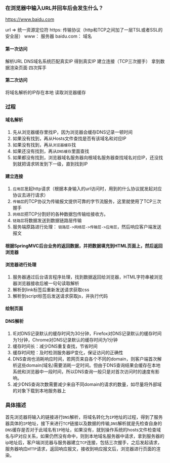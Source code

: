 ### 在浏览器中输入URL并回车后会发生什么？
https://www.baidu.com

url => 统一资源定位符
https: 传输协议（http和TCP之间加了一层TSL或者SSL的安全层）
www： 服务器
baidu.com： 域名

#### 第一次访问
解析URL
DNS域名系统匹配真实IP
得到真实IP
建立连接（TCP三次握手）
拿到数据渲染页面
四次挥手

#### 第二次访问
将域名解析的IP存在本地
读取浏览器缓存


### 过程
#### 域名解析
1. 先从浏览器缓存里找IP，因为浏览器会缓存DNS记录一顿时间
2. 如果没有找到，再从Hosts文件查找是否有该域名和对应IP
3. 如果没有找到，再从`浏览器缓存`找
4. 如果还没有找到，再从`DNS缓存`里面查找
5. 如果都没有找到，浏览器域名服务器向根域名服务器查找域名对应IP，还没找到就把请求转发到下一级，直到找到IP

#### 建立连接
1. `应用层`发起http请求（根据本身输入的url访问时，用到的什么协议就发起对应协议去进行请求）
2. `传输层`的TCP协议为传输报文提供可靠的字节流服务，这里就使用了TCP三次握手
3. `网络层`把TCP分割好的各种数据包传输给接收方。
4. `链路层`将数据发送到数据链路层传输
5. 服务端原路进行处理： `链路层->网络层->传输层->应用层`，然后响应客户端发送报文

#### 根据SpringMVC后台业务的返回数据，并把数据填充到HTML页面上，然后返回浏览器

#### 浏览器进行处理
1. 服务器通过后台语言程序处理，找到数据返回给浏览器，HTML字符串被浏览器浏览器接收后被一句句读取解析
2. 解析到link标签后重新发送请求获取css
3. 解析到script标签后发送请求获取js，并执行代码

#### 绘制页面

#### DNS解析
 1. IE对DNS记录默认的缓存时间为30分钟，Firefox对DNS记录默认的缓存时间为1分钟，Chrome对DNS记录默认的缓存时间为1分钟
 2. 缓存时间长：减少DNS重复查找，节省时间
 3. 缓存时间短：及时检测服务器IP变化，保证访问的正确性
 4. DNS查询也消耗响应时间，若网页来自各个不同的domain，则客户端首次解析这些domain(域名)需要消耗一定时间。但由于DNS查询结果会缓存在本地系统和浏览器中一段时间，所以DNS查询一般只是对首次访问时的速度有影响。
 5. 减少DNS查询次数需要减少来自不同domain的请求的数量，如尽量将外部域的对象下载到本地服务器上
### 具体描述
首先浏览器将输入的链接进行`DNS`解析，将域名转化为`IP`地址的过程，得到了服务器具体的`IP`地址，接下来进行`TCP`链接以及数据的传输,`DNS`解析就是先检查自身的`DNS`缓存是否对于此域名有`IP`地址，如果没有，就到操作系统的hosts文件检查域名与IP对应关系，如果仍然没有命中，则到本地域名服务器中请求，拿到服务器的ip地址后，客户端浏览器与服务器建立`TCP`连接，包括三次握手，之后发起请求，服务器响应`HTTP`请求，返回响应报文，接收到响应报文后，浏览器进行页面的渲染。